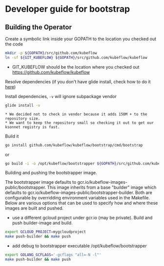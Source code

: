 # Developer guide for bootstrap

## Building the Operator

Create a symbolic link inside your GOPATH to the location you checked out the code

```sh
mkdir -p ${GOPATH}/src/github.com/kubeflow
ln -sf ${GIT_KUBEFLOW} ${GOPATH}/src/github.com/kubeflow/kubeflow
```

* GIT_KUBEFLOW should be the location where you checked out https://github.com/kubeflow/kubeflow

Resolve dependencies (if you don't have glide install, check how to do it [here](https://github.com/Masterminds/glide/blob/master/README.md#install))

Install dependencies, `-v` will ignore subpackage vendor

```sh
glide install -v
```

	* We decided not to check in vendor because it adds 150M + to the repository size.
	* We want to keep the repository small so checking it out to get our ksonnet registry is fast.

Build it

```sh
go install github.com/kubeflow/kubeflow/bootstrap/cmd/bootstrap
```

or

```sh
go build -i -o /opt/kubeflow/bootstrapper ${GOPATH}/src/github.com/kubeflow/kubeflow/bootstrap/cmd/bootstrap/main.go
```

Building and pushing the bootstrapper image.  

The bootstrapper image defaults to gcr.io/kubeflow-images-public/bootstrapper. This image inherits from a base "builder" image 
which defaults to gcr.io/kubeflow-images-public/bootstrapper-builder. Both are configurable by overridding environment variables 
used in the Makefile. Below are various options that can be used to specify how and where these images are built and pushed.

- use a different gcloud project under gcr.io (may be private). Build and push builder-image and build.
```sh
export GCLOUD_PROJECT=mygcloudproject 
make push-builder && make push
```

- add debug to bootstrapper executable /opt/kubeflow/bootstrapper
```sh
export GOLANG_GCFLAGS='-gcflags "all=-N -l"'
make push-builder && make push
```
